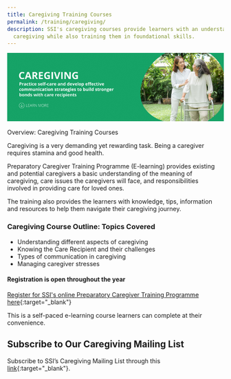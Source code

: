 ```yaml
---
title: Caregiving Training Courses
permalink: /training/caregiving/
description: SSI's caregiving courses provide learners with an understanding of
  caregiving while also training them in foundational skills.
---
```

![Social Service Institute (SSI) Singapore - Caregiver Training Courses](/images/caregiving-banner.png)

Overview: Caregiving Training Courses

Caregiving is a very demanding yet rewarding task. Being a caregiver requires stamina and good health.

Preparatory Caregiver Training Programme (E-learning) provides existing and potential caregivers a basic understanding of the meaning of caregiving, care issues the caregivers will face, and responsibilities involved in providing care for loved ones. 

The training also provides the learners with knowledge, tips, information and resources to help them navigate their caregiving journey.

### Caregiving Course Outline: Topics Covered
- Understanding different aspects of caregiving
- Knowing the Care Recipient and their challenges
- Types of communication in caregiving
- Managing caregiver stresses

#### Registration is open throughout the year

[Register for SSI's online Preparatory Caregiver Training Programme here](https://iltms.ssi.gov.sg/registration/#/Course?coursecode=SSI0002){:target="_blank"}

This is a self-paced e-learning course learners can complete at their convenience.


## Subscribe to Our Caregiving Mailing List   

Subscribe to SSI’s Caregiving Mailing List through this [link](https://form.gov.sg/#!/62062a0f8cb95c001235e55d){:target="_blank"}.